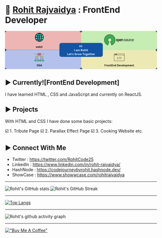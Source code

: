 

# :wave: [Rohit Rajvaidya](https://github.com/RohitRajvaidya5) : FrontEnd Developer

![LinkedIn Banner for Profile](/assets/LinkedIn%20Banner%20for%20Profile.png)

## :arrow_forward: Currently![FrontEnd Development]

I have learned HTML , CSS and JavaScript and currently on ReactJS.


## :arrow_forward: Projects

With HTML and CSS I have done some basic projects:

:ballot_box_with_check: 1. Tribute Page
:ballot_box_with_check: 2. Parallax Effect Page
:ballot_box_with_check: 3. Cooking Website 
etc.


## :arrow_forward: Connect With Me

- Twitter : https://twitter.com/RohitCode25
- LinkedIn : https://www.linkedin.com/in/rohit-rajvaidya/
- HashNode : https://codejourneybyrohit.hashnode.dev/
- ShowCase : https://www.showwcase.com/rohitrajvaidya

***
![Rohit's GitHub stats](https://github-readme-stats.vercel.app/api?username=RohitRajvaidya5&count_private=true)
![Rohit's GitHub Streak](https://github-readme-streak-stats.herokuapp.com/?user=RohitRajvaidya5&theme=lights)
***
[![Top Langs](https://github-readme-stats.vercel.app/api/top-langs/?username=RohitRajvaidya5)](https://github.com/RohitRajvaidya5/github-readme-stats)
***
![Rohit's github activity graph](https://activity-graph.herokuapp.com/graph?username=RohitRajvaidya5&theme=rogue)
***
[!["Buy Me A Coffee"](https://www.buymeacoffee.com/assets/img/custom_images/orange_img.png)](https://www.buymeacoffee.com/rohitcode25)





